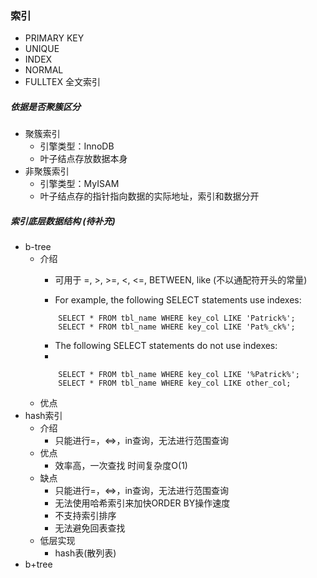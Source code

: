 ### 索引
+ PRIMARY KEY
+ UNIQUE
+ INDEX
+ NORMAL
+ FULLTEX 全文索引

##### 依据是否聚簇区分

- 聚簇索引
  + 引擎类型：InnoDB
  + 叶子结点存放数据本身
- 非聚簇索引
  + 引擎类型：MyISAM
  + 叶子结点存的指针指向数据的实际地址，索引和数据分开
  
##### 索引底层数据结构 (待补充)
- b-tree
  + 介绍
    * 可用于 =, >, >=, <, <=,  BETWEEN, like (不以通配符开头的常量)

    * For example, the following SELECT statements use indexes:
    ````````
        SELECT * FROM tbl_name WHERE key_col LIKE 'Patrick%';
        SELECT * FROM tbl_name WHERE key_col LIKE 'Pat%_ck%';
    ````````
    * The following SELECT statements do not use indexes:
    * 
    ````````
        SELECT * FROM tbl_name WHERE key_col LIKE '%Patrick%';
        SELECT * FROM tbl_name WHERE key_col LIKE other_col;
    ````````
  + 优点
- hash索引
  + 介绍
    * 只能进行=，<=>，in查询，无法进行范围查询 
  + 优点
    * 效率高，一次查找 时间复杂度O(1)
  + 缺点
    * 只能进行=，<=>，in查询，无法进行范围查询
    * 无法使用哈希索引来加快ORDER BY操作速度
    * 不支持索引排序
    * 无法避免回表查找
  - 低层实现
    * hash表(散列表) 
- b+tree
























































